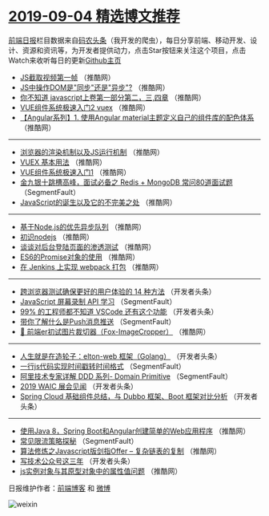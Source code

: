 # [2019-09-04 精选博文推荐](https://toutiao.qdkfweb.cn/date/2019/09/04)

[前端日报](https://qdkfweb.cn/c/news)栏目数据来自[码农头条](https://toutiao.qdkfweb.cn/)（我开发的爬虫），每日分享前端、移动开发、设计、资源和资讯等，为开发者提供动力，点击Star按钮来关注这个项目，点击Watch来收听每日的更新[Github主页](https://github.com/kujian/frontendDaily)
* [JS截取视频第一帧](https://toutiao.qdkfweb.cn/123779.html) （推酷网）
* [JS中操作DOM是&quot;同步&quot;还是&quot;异步&quot;?](https://toutiao.qdkfweb.cn/123776.html) （推酷网）
* [你不知道 javascript上卷第一部分第二，三,四章](https://toutiao.qdkfweb.cn/123769.html) （推酷网）
* [VUE组件系统极速入门2 vuex](https://toutiao.qdkfweb.cn/123772.html) （推酷网）
* [【Angular系列】1. 使用Angular material主题定义自己的组件库的配色体系](https://toutiao.qdkfweb.cn/123756.html) （推酷网）

***
* [浏览器的渲染机制以及JS运行机制](https://toutiao.qdkfweb.cn/123774.html) （推酷网）
* [VUEX 基本用法](https://toutiao.qdkfweb.cn/123750.html) （推酷网）
* [VUE组件系统极速入门1](https://toutiao.qdkfweb.cn/123771.html) （推酷网）
* [金九银十跳槽高峰，面试必备之 Redis + MongoDB 常问80道面试题](https://toutiao.qdkfweb.cn/123690.html) （SegmentFault）
* [JavaScript的诞生以及它的不完美之处](https://toutiao.qdkfweb.cn/123755.html) （推酷网）

***
* [基于Node.js的优先异步队列](https://toutiao.qdkfweb.cn/123759.html) （推酷网）
* [初识nodejs](https://toutiao.qdkfweb.cn/123764.html) （推酷网）
* [谈谈对后台登陆页面的渗透测试](https://toutiao.qdkfweb.cn/123781.html) （推酷网）
* [ES6的Promise对象的使用](https://toutiao.qdkfweb.cn/123746.html) （推酷网）
* [在 Jenkins 上实现 webpack 打包](https://toutiao.qdkfweb.cn/123747.html) （推酷网）

***
* [跨浏览器测试确保更好的用户体验的 14 种方法](https://toutiao.qdkfweb.cn/123723.html) （开发者头条）
* [JavaScript 屏幕录制 API 学习](https://toutiao.qdkfweb.cn/123698.html) （SegmentFault）
* [99% 的工程师都不知道 VSCode 还有这个功能](https://toutiao.qdkfweb.cn/123725.html) （开发者头条）
* [带你了解什么是Push消息推送](https://toutiao.qdkfweb.cn/123700.html) （SegmentFault）
* [🚀 前端er初试图片裁切器（Fox-ImageCropper）](https://toutiao.qdkfweb.cn/123753.html) （推酷网）

***
* [人生就是在造轮子：elton-web 框架（Golang）](https://toutiao.qdkfweb.cn/123727.html) （开发者头条）
* [一行js代码实现时间戳转时间格式](https://toutiao.qdkfweb.cn/123701.html) （SegmentFault）
* [阿里技术专家详解 DDD 系列- Domain Primitive](https://toutiao.qdkfweb.cn/123691.html) （SegmentFault）
* [2019 WAIC 展会见闻](https://toutiao.qdkfweb.cn/123729.html) （开发者头条）
* [Spring Cloud 基础组件总结，与 Dubbo 框架、Boot 框架对比分析](https://toutiao.qdkfweb.cn/123702.html) （开发者头条）

***
* [使用Java 8，Spring Boot和Angular创建简单的Web应用程序](https://toutiao.qdkfweb.cn/123773.html) （推酷网）
* [常见限流策略探秘](https://toutiao.qdkfweb.cn/123692.html) （SegmentFault）
* [算法修炼之Javascript版剑指Offer &#8211; 复杂链表的复制](https://toutiao.qdkfweb.cn/123742.html) （推酷网）
* [写技术公众号这三年](https://toutiao.qdkfweb.cn/123703.html) （开发者头条）
* [js实例对象与其原型对象中的属性值问题](https://toutiao.qdkfweb.cn/123757.html) （推酷网）

日报维护作者：[前端博客](https://qdkfweb.cn/) 和 [微博](https://qdkfweb.cn/go/weibo)

![weixin](https://user-images.githubusercontent.com/3055447/38468989-651132ac-3b80-11e8-8e6b-15122322a9d7.png)